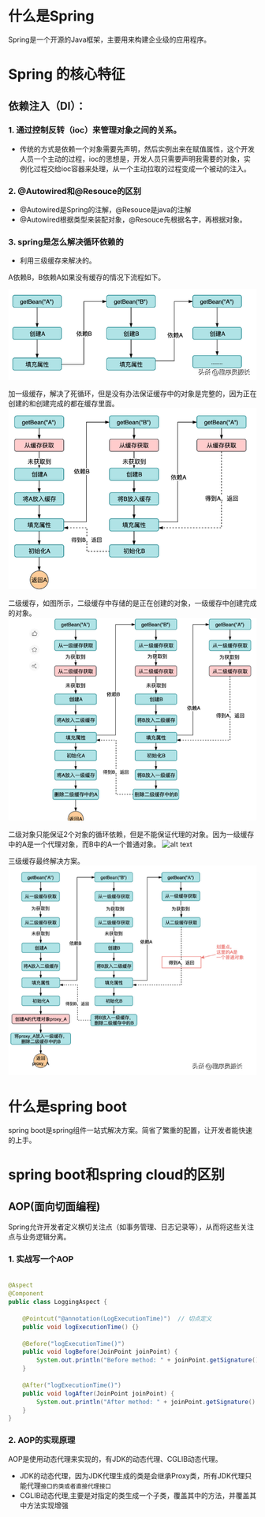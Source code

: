 # 什么是Spring
Spring是一个开源的Java框架，主要用来构建企业级的应用程序。

# Spring 的核心特征

## 依赖注入（DI）：

### 1. 通过控制反转（ioc）来管理对象之间的关系。
-  传统的方式是依赖一个对象需要先声明，然后实例出来在赋值属性，这个开发人员一个主动的过程，ioc的思想是，开发人员只需要声明我需要的对象，实例化过程交给ioc容器来处理，从一个主动拉取的过程变成一个被动的注入。

### 2.  @Autowired和@Resouce的区别

- @Autowired是Spring的注解，@Resouce是java的注解
- @Autowired根据类型来装配对象，@Resouce先根据名字，再根据对象。

### 3. spring是怎么解决循环依赖的

- 利用三级缓存来解决的。

A依赖B，B依赖A如果没有缓存的情况下流程如下。


![alt text](./img/01-001.png)

加一级缓存，解决了死循环，但是没有办法保证缓存中的对象是完整的，因为正在创建的和创建完成的都在缓存里面。
![alt text](./img/01-002.png)

二级缓存，如图所示，二级缓存中存储的是正在创建的对象，一级缓存中创建完成的对象。
![alt text](./img/01-003.png)

二级对象只能保证2个对象的循环依赖，但是不能保证代理的对象。因为一级缓存中的A是一个代理对象，而B中的A一个普通对象。
![alt text](image.png)

三级缓存最终解决方案。
![alt text](./img/01-004.png)


# 什么是spring boot

spring boot是spring组件一站式解决方案。简省了繁重的配置，让开发者能快速的上手。


# spring boot和spring cloud的区别


## AOP(面向切面编程)
Spring允许开发者定义横切关注点（如事务管理、日志记录等），从而将这些关注点与业务逻辑分离。

### 1. 实战写一个AOP

```java

@Aspect
@Component
public class LoggingAspect {

    @Pointcut("@annotation(LogExecutionTime)")  // 切点定义
    public void logExecutionTime() {}

    @Before("logExecutionTime()")
    public void logBefore(JoinPoint joinPoint) {
        System.out.println("Before method: " + joinPoint.getSignature().getName());
    }

    @After("logExecutionTime()")
    public void logAfter(JoinPoint joinPoint) {
        System.out.println("After method: " + joinPoint.getSignature().getName());
    }
}

```


### 2. AOP的实现原理

AOP是使用动态代理来实现的，有JDK的动态代理、CGLIB动态代理。
- JDK的动态代理，因为JDK代理生成的类是会继承Proxy类，所有JDK代理只能代理```接口的类或者直接代理接口```
- CGLIB动态代理,主要是对指定的类生成一个子类，覆盖其中的方法，并覆盖其中方法实现增强